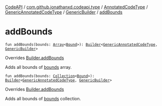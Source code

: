 [CodeAPI](../../../../index.md) / [com.github.jonathanxd.codeapi.type](../../../index.md) / [AnnotatedCodeType](../../index.md) / [GenericAnnotatedCodeType](../index.md) / [GenericBuilder](index.md) / [addBounds](.)

# addBounds

`fun addBounds(bounds: `[`Array`](https://kotlinlang.org/api/latest/jvm/stdlib/kotlin/-array/index.html)`<`[`Bound`](../../../-generic-type/-bound/index.md)`>): `[`Builder`](../../../-generic-type/-builder/index.md)`<`[`GenericAnnotatedCodeType`](../index.md)`, `[`GenericBuilder`](index.md)`>`

Overrides [Builder.addBounds](../../../-generic-type/-builder/add-bounds.md)

Adds all bounds of [bounds](add-bounds.md#com.github.jonathanxd.codeapi.type.AnnotatedCodeType.GenericAnnotatedCodeType.GenericBuilder$addBounds(kotlin.Array((com.github.jonathanxd.codeapi.type.GenericType.Bound)))/bounds) array.

`fun addBounds(bounds: `[`Collection`](https://kotlinlang.org/api/latest/jvm/stdlib/kotlin.collections/-collection/index.html)`<`[`Bound`](../../../-generic-type/-bound/index.md)`>): `[`Builder`](../../../-generic-type/-builder/index.md)`<`[`GenericAnnotatedCodeType`](../index.md)`, `[`GenericBuilder`](index.md)`>`

Overrides [Builder.addBounds](../../../-generic-type/-builder/add-bounds.md)

Adds all bounds of [bounds](add-bounds.md#com.github.jonathanxd.codeapi.type.AnnotatedCodeType.GenericAnnotatedCodeType.GenericBuilder$addBounds(kotlin.collections.Collection((com.github.jonathanxd.codeapi.type.GenericType.Bound)))/bounds) collection.

